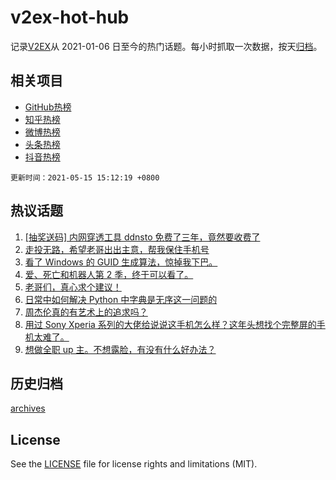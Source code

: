# v2ex-hot-hub

 记录[V2EX](https://www.v2ex.com/)从 2021-01-06 日至今的热门话题。每小时抓取一次数据，按天[归档](archives)。
 
 ## 相关项目

- [GitHub热榜](https://github.com/lonnyzhang423/github-hot-hub)
- [知乎热榜](https://github.com/lonnyzhang423/zhihu-hot-hub)
- [微博热榜](https://github.com/lonnyzhang423/weibo-hot-hub)
- [头条热榜](https://github.com/lonnyzhang423/toutiao-hot-hub)
- [抖音热榜](https://github.com/lonnyzhang423/douyin-hot-hub)


 `更新时间：2021-05-15 15:12:19 +0800`

## 热议话题

1. [[抽奖送码] 内网穿透工具 ddnsto 免费了三年，竟然要收费了](https://www.v2ex.com/t/776964)
1. [走投无路，希望老哥出出主意，帮我保住手机号](https://www.v2ex.com/t/776991)
1. [看了 Windows 的 GUID 生成算法，惊掉我下巴。](https://www.v2ex.com/t/776972)
1. [爱、死亡和机器人第 2 季，终于可以看了。](https://www.v2ex.com/t/776973)
1. [老哥们，真心求个建议！](https://www.v2ex.com/t/777011)
1. [日常中如何解决 Python 中字典是无序这一问题的](https://www.v2ex.com/t/776937)
1. [周杰伦真的有艺术上的追求吗？](https://www.v2ex.com/t/777091)
1. [用过 Sony Xperia 系列的大佬给说说这手机怎么样？这年头想找个完整屏的手机太难了。](https://www.v2ex.com/t/776944)
1. [想做全职 up 主。不想露脸，有没有什么好办法？](https://www.v2ex.com/t/777083)

## 历史归档

[archives](archives)

## License

See the [LICENSE](LICENSE) file for license rights and limitations (MIT).
